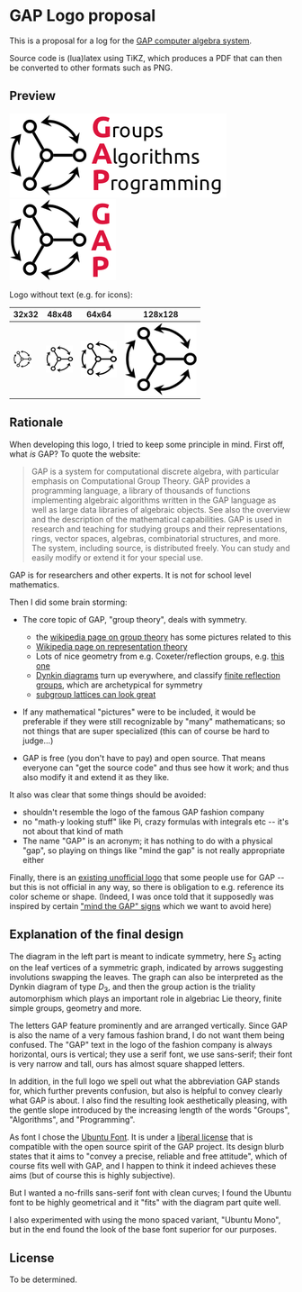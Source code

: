 # GAP Logo proposal

This is a proposal for a log for the [GAP computer algebra system](https://www.gap-system.org).

Source code is (lua)latex using TiKZ, which produces a PDF that can then be converted to other formats
such as PNG. 

## Preview

![Full GAP Logo](gaplogo.png)
&nbsp;&nbsp;&nbsp;&nbsp;&nbsp;&nbsp;&nbsp;&nbsp;&nbsp;
![Reduced GAP Logo](gaplogo-reduced.png)

Logo without text (e.g. for icons):

| 32x32  | 48x48 | 64x64 | 128x128 |
| ------------- | ------------- | ------------- | ------------- |
| ![GAP Icon 32x32](gaplogo-notext32.png "32x32") |  ![GAP Icon 48x48](gaplogo-notext48.png "48x48") | ![GAP Icon 64x64](gaplogo-notext64.png "64x64") | ![GAP Icon 128x128](gaplogo-notext128.png "128x128") |

## Rationale

When developing this logo, I tried to keep some principle in mind.
First off, what *is* GAP? To quote the website:

> GAP is a system for computational discrete algebra, with particular emphasis on Computational Group Theory. GAP provides a programming language, a library of thousands of functions implementing algebraic algorithms written in the GAP language as well as large data libraries of algebraic objects. See also the overview and the description of the mathematical capabilities. GAP is used in research and teaching for studying groups and their representations, rings, vector spaces, algebras, combinatorial structures, and more. The system, including source, is distributed freely. You can study and easily modify or extend it for your special use.

GAP is for researchers and other experts. It is not for school level mathematics.

Then I did some brain storming:

- The core topic of GAP, "group theory", deals with symmetry.
    - the [wikipedia page on group theory](https://en.wikipedia.org/wiki/Group_theory) has some pictures related to this
    - [Wikipedia page on representation theory](https://en.wikipedia.org/wiki/Representation_theory)
    - Lots of nice geometry from e.g. Coxeter/reflection groups, e.g. [this one](https://sites.tufts.edu/verseimreu/files/2021/01/image.png)
    - [Dynkin diagrams](https://duckduckgo.com/?q=dynkin+diagram&t=osx&iax=images&ia=images) turn up everywhere, and classify [finite reflection groups](https://en.wikipedia.org/wiki/Reflection_group), which are archetypical for symmetry
    - [subgroup lattices can look great](https://duckduckgo.com/?q=subgroup+lattice&t=osx&iax=images&ia=images)

- If any mathematical "pictures" were to be included, it would be preferable if they were still recognizable by "many" mathematicans; so not things that are super specialized (this can of course be hard to judge...)

- GAP is free (you don't have to pay) and open source. That means everyone can "get the source code" and thus see how it work; and thus also modify it and extend it as they like.

It also was clear that some things should be avoided:

- shouldn't resemble the logo of the famous GAP fashion company
- no "math-y looking stuff" like Pi, crazy formulas with integrals etc -- it's not about that kind of math
- The name "GAP" is an acronym; it has nothing to do with a physical "gap", so playing on things like "mind the gap" is  not really appropriate either

Finally, there is an [existing unofficial logo](https://avatars.githubusercontent.com/u/5344223) that some people use for GAP -- but this is not official in any way, so there is obligation to e.g. reference its color scheme or shape. (Indeed, I was once told that it supposedly was inspired by certain ["mind the GAP" signs](https://en.wikipedia.org/wiki/Mind_the_gap#/media/File:Metro_North_gap_sign.jpg) which we want to avoid here)


## Explanation of the final design

The diagram in the left part is meant to indicate symmetry, here $S_3$ acting
on the leaf vertices of a symmetric graph, indicated by arrows suggesting
involutions swapping the leaves. The graph can also be interpreted as the
Dynkin diagram of type $D_3$, and then the group action is the triality
automorphism which plays an important role in algebriac Lie theory, finite
simple groups, geometry and more.

The letters GAP feature prominently and are arranged vertically. Since GAP is
also the name of a very famous fashion brand, I do not want them being
confused. The "GAP" text in the logo of the fashion company is always
horizontal, ours is vertical; they use a serif font, we use sans-serif; their
font is very narrow and tall, ours has almost square shapped letters.

In addition, in the full logo we spell out what the abbreviation GAP stands
for, which further prevents confusion, but also is helpful to convey clearly
what GAP is about. I also find the resulting look aesthetically pleasing, with
the gentle slope introduced by the increasing length of the words "Groups",
"Algorithms", and "Programming".

As font I chose the [Ubuntu Font](https://design.ubuntu.com/font/). It is
under a [liberal license](https://ubuntu.com/legal/font-licence) that is
compatible with the open source spirit of the GAP project. Its design blurb
states that it aims to "convey a precise, reliable and free attitude", which
of course fits well with GAP, and I happen to think it indeed achieves these
aims (but of course this is highly subjective).

But I wanted a no-frills sans-serif font with clean curves; I found the Ubuntu
font to be highly geometrical and it "fits" with the diagram part quite well.

I also experimented with using the mono spaced variant, "Ubuntu Mono", but in
the end found the look of the base font superior for our purposes.


## License

To be determined.
